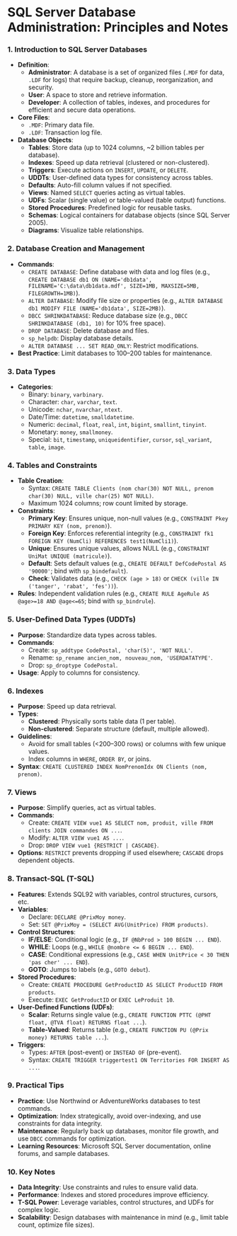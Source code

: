 # SQL Server Database Administration: Principles and Notes


### 1. Introduction to SQL Server Databases
- **Definition**:
  - **Administrator**: A database is a set of organized files (`.MDF` for data, `.LDF` for logs) that require backup, cleanup, reorganization, and security.
  - **User**: A space to store and retrieve information.
  - **Developer**: A collection of tables, indexes, and procedures for efficient and secure data operations.
- **Core Files**:
  - `.MDF`: Primary data file.
  - `.LDF`: Transaction log file.
- **Database Objects**:
  - **Tables**: Store data (up to 1024 columns, ~2 billion tables per database).
  - **Indexes**: Speed up data retrieval (clustered or non-clustered).
  - **Triggers**: Execute actions on `INSERT`, `UPDATE`, or `DELETE`.
  - **UDDTs**: User-defined data types for consistency across tables.
  - **Defaults**: Auto-fill column values if not specified.
  - **Views**: Named `SELECT` queries acting as virtual tables.
  - **UDFs**: Scalar (single value) or table-valued (table output) functions.
  - **Stored Procedures**: Predefined logic for reusable tasks.
  - **Schemas**: Logical containers for database objects (since SQL Server 2005).
  - **Diagrams**: Visualize table relationships.

### 2. Database Creation and Management
- **Commands**:
  - `CREATE DATABASE`: Define database with data and log files (e.g., `CREATE DATABASE db1 ON (NAME='db1data', FILENAME='C:\data\db1data.mdf', SIZE=1MB, MAXSIZE=5MB, FILEGROWTH=1MB)`).
  - `ALTER DATABASE`: Modify file size or properties (e.g., `ALTER DATABASE db1 MODIFY FILE (NAME='db1data', SIZE=2MB)`).
  - `DBCC SHRINKDATABASE`: Reduce database size (e.g., `DBCC SHRINKDATABASE (db1, 10)` for 10% free space).
  - `DROP DATABASE`: Delete database and files.
  - `sp_helpdb`: Display database details.
  - `ALTER DATABASE ... SET READ_ONLY`: Restrict modifications.
- **Best Practice**: Limit databases to 100–200 tables for maintenance.

### 3. Data Types
- **Categories**:
  - Binary: `binary`, `varbinary`.
  - Character: `char`, `varchar`, `text`.
  - Unicode: `nchar`, `nvarchar`, `ntext`.
  - Date/Time: `datetime`, `smalldatetime`.
  - Numeric: `decimal`, `float`, `real`, `int`, `bigint`, `smallint`, `tinyint`.
  - Monetary: `money`, `smallmoney`.
  - Special: `bit`, `timestamp`, `uniqueidentifier`, `cursor`, `sql_variant`, `table`, `image`.

### 4. Tables and Constraints
- **Table Creation**:
  - Syntax: `CREATE TABLE Clients (nom char(30) NOT NULL, prenom char(30) NULL, ville char(25) NOT NULL)`.
  - Maximum 1024 columns; row count limited by storage.
- **Constraints**:
  - **Primary Key**: Ensures unique, non-null values (e.g., `CONSTRAINT Pkey PRIMARY KEY (nom, prenom)`).
  - **Foreign Key**: Enforces referential integrity (e.g., `CONSTRAINT fk1 FOREIGN KEY (NumCli) REFERENCES test1(NumCli1)`).
  - **Unique**: Ensures unique values, allows NULL (e.g., `CONSTRAINT UniMat UNIQUE (matricule)`).
  - **Default**: Sets default values (e.g., `CREATE DEFAULT DefCodePostal AS '90000'`; bind with `sp_bindefault`).
  - **Check**: Validates data (e.g., `CHECK (age > 18)` or `CHECK (ville IN ('tanger', 'rabat', 'fes'))`).
- **Rules**: Independent validation rules (e.g., `CREATE RULE AgeRule AS @age>=18 AND @age<=65`; bind with `sp_bindrule`).

### 5. User-Defined Data Types (UDDTs)
- **Purpose**: Standardize data types across tables.
- **Commands**:
  - Create: `sp_addtype CodePostal, 'char(5)', 'NOT NULL'`.
  - Rename: `sp_rename ancien_nom, nouveau_nom, 'USERDATATYPE'`.
  - Drop: `sp_droptype CodePostal`.
- **Usage**: Apply to columns for consistency.

### 6. Indexes
- **Purpose**: Speed up data retrieval.
- **Types**:
  - **Clustered**: Physically sorts table data (1 per table).
  - **Non-clustered**: Separate structure (default, multiple allowed).
- **Guidelines**:
  - Avoid for small tables (<200–300 rows) or columns with few unique values.
  - Index columns in `WHERE`, `ORDER BY`, or joins.
- **Syntax**: `CREATE CLUSTERED INDEX NomPrenomIdx ON Clients (nom, prenom)`.

### 7. Views
- **Purpose**: Simplify queries, act as virtual tables.
- **Commands**:
  - Create: `CREATE VIEW vue1 AS SELECT nom, produit, ville FROM clients JOIN commandes ON ...`.
  - Modify: `ALTER VIEW vue1 AS ...`.
  - Drop: `DROP VIEW vue1 {RESTRICT | CASCADE}`.
- **Options**: `RESTRICT` prevents dropping if used elsewhere; `CASCADE` drops dependent objects.

### 8. Transact-SQL (T-SQL)
- **Features**: Extends SQL92 with variables, control structures, cursors, etc.
- **Variables**:
  - Declare: `DECLARE @PrixMoy money`.
  - Set: `SET @PrixMoy = (SELECT AVG(UnitPrice) FROM products)`.
- **Control Structures**:
  - **IF/ELSE**: Conditional logic (e.g., `IF @NbProd > 100 BEGIN ... END`).
  - **WHILE**: Loops (e.g., `WHILE @nombre <= 6 BEGIN ... END`).
  - **CASE**: Conditional expressions (e.g., `CASE WHEN UnitPrice < 30 THEN 'pas cher' ... END`).
  - **GOTO**: Jumps to labels (e.g., `GOTO debut`).
- **Stored Procedures**:
  - Create: `CREATE PROCEDURE GetProductID AS SELECT ProductID FROM products`.
  - Execute: `EXEC GetProductID` or `EXEC LeProduit 10`.
- **User-Defined Functions (UDFs)**:
  - **Scalar**: Returns single value (e.g., `CREATE FUNCTION PTTC (@PHT float, @TVA float) RETURNS float ...`).
  - **Table-Valued**: Returns table (e.g., `CREATE FUNCTION PU (@Prix money) RETURNS table ...`).
- **Triggers**:
  - Types: `AFTER` (post-event) or `INSTEAD OF` (pre-event).
  - Syntax: `CREATE TRIGGER triggertest1 ON Territories FOR INSERT AS ...`.

### 9. Practical Tips
- **Practice**: Use Northwind or AdventureWorks databases to test commands.
- **Optimization**: Index strategically, avoid over-indexing, and use constraints for data integrity.
- **Maintenance**: Regularly back up databases, monitor file growth, and use `DBCC` commands for optimization.
- **Learning Resources**: Microsoft SQL Server documentation, online forums, and sample databases.

### 10. Key Notes
- **Data Integrity**: Use constraints and rules to ensure valid data.
- **Performance**: Indexes and stored procedures improve efficiency.
- **T-SQL Power**: Leverage variables, control structures, and UDFs for complex logic.
- **Scalability**: Design databases with maintenance in mind (e.g., limit table count, optimize file sizes).
